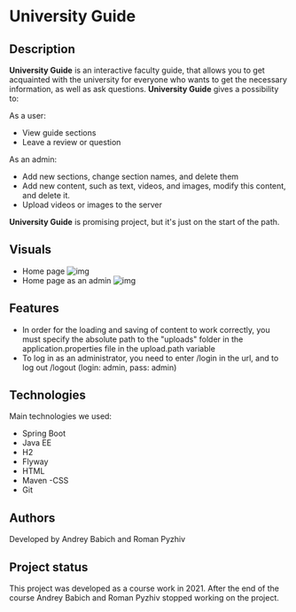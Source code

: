# University Guide
## Description
**University Guide** is an interactive faculty guide, that allows you to get acquainted with the university for everyone who wants to get the necessary information, as well as ask questions.
**University Guide** gives a possibility to:  

As a user:
- View guide sections
- Leave a review or question

As an admin:
- Add new sections, change section names, and delete them
- Add new content, such as text, videos, and images, modify this content, and delete it.
- Upload videos or images to the server

**University Guide** is promising project, but it's just on the start of the path.  

## Visuals  

-  Home page
![img](https://i.postimg.cc/yxz6Qvyn/image.png)
- Home page as an admin
![img](https://i.postimg.cc/PxTFSD8Y/image.png)

## Features
-	In order for the loading and saving of content to work correctly, you must specify the absolute path to the "uploads" folder in the application.properties file in the upload.path variable
-	To log in as an administrator, you need to enter /login in the url, and to log out /logout (login: admin, pass: admin)

## Technologies
Main technologies we used:  

- Spring Boot
- Java EE
- H2
- Flyway
- HTML
- Maven
-CSS
- Git

## Authors
Developed by Andrey Babich and Roman Pyzhiv
## Project status
This project was developed as a course work in 2021. After the end of the course Andrey Babich and Roman Pyzhiv stopped working on the project.

